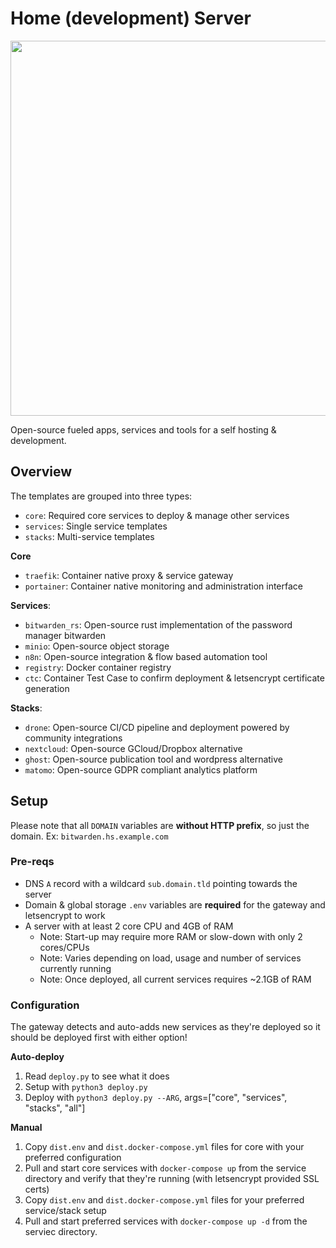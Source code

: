 # Home (development) Server
<img src="https://images.unsplash.com/photo-1546124404-9e7e3cac2ec1?ixid=MnwxMjA3fDB8MHxwaG90by1wYWdlfHx8fGVufDB8fHx8&ixlib=rb-1.2.1" width="600">
<!-- Thanks to unsplash and https://unsplash.com/@isodme for royalty free stock photos! -->


Open-source fueled apps, services and tools for a self hosting & development.


## Overview
The templates are grouped into three types:
- `core`: Required core services to deploy & manage other services
- `services`: Single service templates
- `stacks`: Multi-service templates

**Core**
- `traefik`: Container native proxy & service gateway
- `portainer`: Container native monitoring and administration interface

**Services**:
- `bitwarden_rs`: Open-source rust implementation of the password manager bitwarden
- `minio`: Open-source object storage
- `n8n`: Open-source integration & flow based automation tool
- `registry`: Docker container registry
- `ctc`: Container Test Case to confirm deployment & letsencrypt certificate generation
  
**Stacks**:
- `drone`: Open-source CI/CD pipeline and deployment powered by community integrations
- `nextcloud`: Open-source GCloud/Dropbox alternative
- `ghost`: Open-source publication tool and wordpress alternative
- `matomo`: Open-source GDPR compliant analytics platform


## Setup
Please note that all `DOMAIN` variables are **without HTTP prefix**, so just the domain. Ex: `bitwarden.hs.example.com`

### Pre-reqs
- DNS `A` record with a wildcard `sub.domain.tld` pointing towards the server
- Domain & global storage `.env` variables are **required** for the gateway and letsencrypt to work
- A server with at least 2 core CPU and 4GB of RAM
    - Note: Start-up may require more RAM or slow-down with only 2 cores/CPUs
    - Note: Varies depending on load, usage and number of services currently running
    - Note: Once deployed, all current services requires ~2.1GB of RAM



### Configuration
The gateway detects and auto-adds new services as they're deployed so it should be deployed first with either option!

**Auto-deploy**
1. Read `deploy.py` to see what it does
2. Setup with `python3 deploy.py`
3. Deploy with `python3 deploy.py --ARG`, args=["core", "services", "stacks", "all"]

**Manual**
1. Copy `dist.env` and `dist.docker-compose.yml` files for core with your preferred configuration
2. Pull and start core services with `docker-compose up` from the service directory and verify that they're running (with letsencrypt provided SSL certs)
3. Copy `dist.env` and `dist.docker-compose.yml` files for your preferred service/stack setup
4. Pull and start preferred services with `docker-compose up -d` from the serviec directory.
